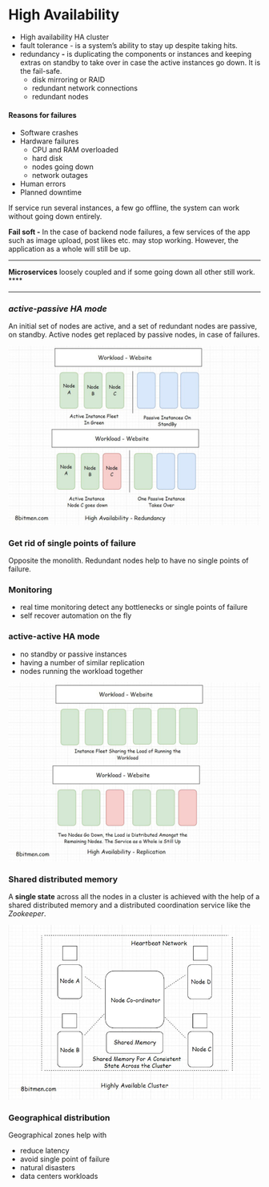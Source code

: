 # High Availability

* High availability HA cluster
* fault tolerance - is a system’s ability to stay up despite taking hits.
* redundancy **-** is duplicating the components or instances and keeping extras on standby to take over in case the active instances go down. It is the fail-safe.
  * disk mirroring or RAID
  * redundant network connections
  * redundant nodes



#### Reasons for failures

* Software crashes
* Hardware failures
  * CPU and RAM overloaded
  * hard disk
  * nodes going down
  * network outages
* Human errors
* Planned downtime



If service run several instances, a few go offline, the system can work without going down entirely.

**Fail soft -** In the case of backend node failures, a few services of the app such as image upload, post likes etc. may stop working. However, the application as a whole will still be up.

****

**Microservices** loosely coupled and if some going down all other still work. ****&#x20;

****

### _active-passive HA mode_

An initial set of nodes are active, and a set of redundant nodes are passive, on standby. Active nodes get replaced by passive nodes, in case of failures.

![](<../../.gitbook/assets/image (16).png>)



### Get rid of single points of failure

Opposite the monolith. Redundant nodes help to have no single points of failure.



### Monitoring

* real time monitoring detect any bottlenecks or single points of failure
* self recover automation on the fly



### active-active HA mode

* no standby or passive instances
* having a number of similar replication
* nodes running the workload together

![](<../../.gitbook/assets/image (13).png>)



### Shared distributed memory

A **single state** across all the nodes in a cluster is achieved with the help of a shared distributed memory and a distributed coordination service like the _Zookeeper_.

![](<../../.gitbook/assets/image (8).png>)



### Geographical distribution

Geographical zones help with

* reduce latency
* avoid single point of failure
* natural disasters
* data centers workloads



